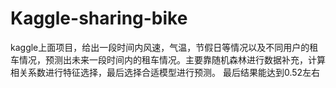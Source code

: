 # Kaggle-sharing-bike
kaggle上面项目，给出一段时间内风速，气温，节假日等情况以及不同用户的租车情况，预测出未来一段时间内的租车情况。主要靠随机森林进行数据补充，计算相关系数进行特征选择，最后选择合适模型进行预测。
最后结果能达到0.52左右
